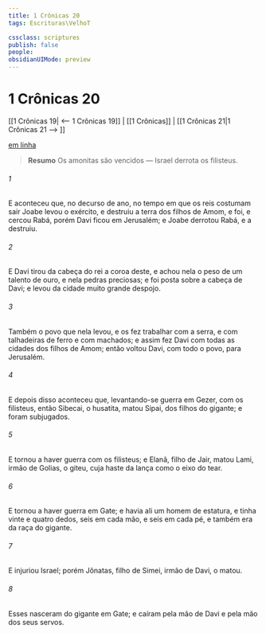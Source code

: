 ```yaml
---
title: 1 Crônicas 20
tags: Escrituras\VelhoT

cssclass: scriptures
publish: false
people:
obsidianUIMode: preview
---
```


# 1 Crônicas 20
[[1 Crônicas 19| <-- 1 Crônicas 19]] | [[1 Crônicas]] | [[1 Crônicas 21|1 Crônicas 21 --> ]]

[em linha](https://churchofjesuschrist.org/study/scriptures/ot/1-chr/20?lang=por)

> __Resumo__
Os amonitas são vencidos — Israel derrota os filisteus.

###### 1 
E aconteceu que, no decurso de  ano, no tempo em que os reis costumam sair  Joabe levou o exército, e destruiu a terra dos filhos de Amom, e foi, e cercou Rabá, porém Davi ficou em Jerusalém; e Joabe derrotou Rabá, e a destruiu.

###### 2 
E Davi tirou da cabeça do rei a coroa deste, e achou nela o peso de um talento de ouro, e  nela pedras preciosas; e foi posta sobre a cabeça de Davi; e levou da cidade muito grande despojo.

###### 3 
Também o povo que  nela levou, e os fez trabalhar com a serra, e  com talhadeiras de ferro e com machados; e assim fez Davi com todas as cidades dos filhos de Amom; então voltou Davi, com todo o povo, para Jerusalém.

###### 4 
E depois disso aconteceu que, levantando-se guerra em Gezer, com os filisteus, então Sibecai, o husatita, matou Sipai, dos filhos do gigante; e foram subjugados.

###### 5 
E tornou a haver guerra com os filisteus; e Elanã, filho de Jair, matou Lami, irmão de Golias, o giteu, cuja haste da lança  como o eixo do tear.

###### 6 
E tornou a haver guerra em Gate; e havia ali um homem de  estatura, e tinha vinte e quatro dedos, seis em cada mão, e seis em cada pé, e também era da raça do gigante.

###### 7 
E injuriou Israel; porém Jônatas, filho de Simei, irmão de Davi, o matou.

###### 8 
Esses nasceram do gigante em Gate; e caíram pela mão de Davi e pela mão dos seus servos.

